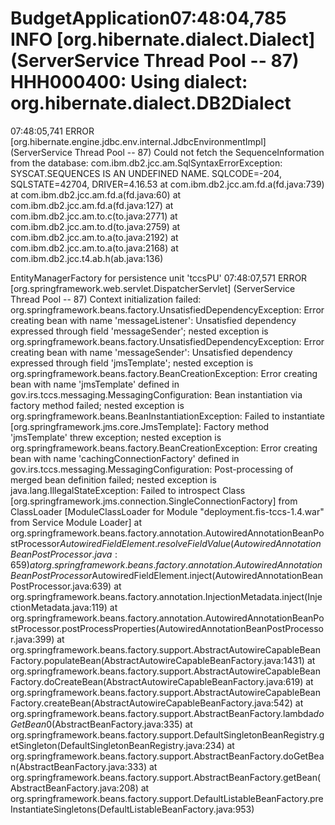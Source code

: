 # BudgetApplication07:48:04,785 INFO  [org.hibernate.dialect.Dialect] (ServerService Thread Pool -- 87) HHH000400: Using dialect: org.hibernate.dialect.DB2Dialect
07:48:05,741 ERROR [org.hibernate.engine.jdbc.env.internal.JdbcEnvironmentImpl] (ServerService Thread Pool -- 87) Could not fetch the SequenceInformation from the database: com.ibm.db2.jcc.am.SqlSyntaxErrorException: SYSCAT.SEQUENCES IS AN UNDEFINED NAME. SQLCODE=-204, SQLSTATE=42704, DRIVER=4.16.53
        at com.ibm.db2.jcc.am.fd.a(fd.java:739)
        at com.ibm.db2.jcc.am.fd.a(fd.java:60)
        at com.ibm.db2.jcc.am.fd.a(fd.java:127)
        at com.ibm.db2.jcc.am.to.c(to.java:2771)
        at com.ibm.db2.jcc.am.to.d(to.java:2759)
        at com.ibm.db2.jcc.am.to.a(to.java:2192)
        at com.ibm.db2.jcc.am.to.a(to.java:2168)
        at com.ibm.db2.jcc.t4.ab.h(ab.java:136)

EntityManagerFactory for persistence unit 'tccsPU'
07:48:07,571 ERROR [org.springframework.web.servlet.DispatcherServlet] (ServerService Thread Pool -- 87) Context initialization failed: org.springframework.beans.factory.UnsatisfiedDependencyException: Error creating bean with name 'messageListener': Unsatisfied dependency expressed through field 'messageSender'; nested exception is org.springframework.beans.factory.UnsatisfiedDependencyException: Error creating bean with name 'messageSender': Unsatisfied dependency expressed through field 'jmsTemplate'; nested exception is org.springframework.beans.factory.BeanCreationException: Error creating bean with name 'jmsTemplate' defined in gov.irs.tccs.messaging.MessagingConfiguration: Bean instantiation via factory method failed; nested exception is org.springframework.beans.BeanInstantiationException: Failed to instantiate [org.springframework.jms.core.JmsTemplate]: Factory method 'jmsTemplate' threw exception; nested exception is org.springframework.beans.factory.BeanCreationException: Error creating bean with name 'cachingConnectionFactory' defined in gov.irs.tccs.messaging.MessagingConfiguration: Post-processing of merged bean definition failed; nested exception is java.lang.IllegalStateException: Failed to introspect Class [org.springframework.jms.connection.SingleConnectionFactory] from ClassLoader [ModuleClassLoader for Module "deployment.fis-tccs-1.4.war" from Service Module Loader]
        at org.springframework.beans.factory.annotation.AutowiredAnnotationBeanPostProcessor$AutowiredFieldElement.resolveFieldValue(AutowiredAnnotationBeanPostProcessor.java:659)
        at org.springframework.beans.factory.annotation.AutowiredAnnotationBeanPostProcessor$AutowiredFieldElement.inject(AutowiredAnnotationBeanPostProcessor.java:639)
        at org.springframework.beans.factory.annotation.InjectionMetadata.inject(InjectionMetadata.java:119)
        at org.springframework.beans.factory.annotation.AutowiredAnnotationBeanPostProcessor.postProcessProperties(AutowiredAnnotationBeanPostProcessor.java:399)
        at org.springframework.beans.factory.support.AbstractAutowireCapableBeanFactory.populateBean(AbstractAutowireCapableBeanFactory.java:1431)
        at org.springframework.beans.factory.support.AbstractAutowireCapableBeanFactory.doCreateBean(AbstractAutowireCapableBeanFactory.java:619)
        at org.springframework.beans.factory.support.AbstractAutowireCapableBeanFactory.createBean(AbstractAutowireCapableBeanFactory.java:542)
        at org.springframework.beans.factory.support.AbstractBeanFactory.lambda$doGetBean$0(AbstractBeanFactory.java:335)
        at org.springframework.beans.factory.support.DefaultSingletonBeanRegistry.getSingleton(DefaultSingletonBeanRegistry.java:234)
        at org.springframework.beans.factory.support.AbstractBeanFactory.doGetBean(AbstractBeanFactory.java:333)
        at org.springframework.beans.factory.support.AbstractBeanFactory.getBean(AbstractBeanFactory.java:208)
        at org.springframework.beans.factory.support.DefaultListableBeanFactory.preInstantiateSingletons(DefaultListableBeanFactory.java:953)
      
        

